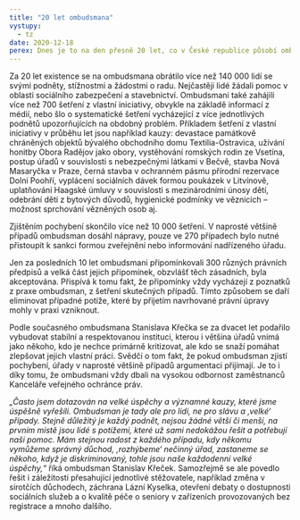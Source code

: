 ```yaml
---
title: "20 let ombudsmana"
vystupy:
  - tz
date: 2020-12-18
perex: Dnes je to na den přesně 20 let, co v České republice působí ombudsman. Právě 18. prosince 2000 se se totiž funkce veřejného ochránce práv ujal Otakar Motejl. V roce 2010 ho vystřídal Pavel Varvařovský, po jehož rezignaci se v roce 2014 funkce ujala Anna Šabatová. Tu v letošním roce nahradil v pořadí čtvrtý ombudsman Stanislav Křeček.
---
```


Za 20 let existence se na ombudsmana obrátilo více než 140 000 lidí se svými podněty, stížnostmi a žádostmi o radu. Nejčastěji lidé žádali pomoc v oblasti sociálního zabezpečení a stavebnictví. Ombudsmani také zahájili více než 700 šetření z vlastní iniciativy, obvykle na základě informací z médií, nebo šlo o systematické šetření vycházející z více jednotlivých podnětů upozorňujících na obdobný problém. Příkladem šetření z vlastní iniciativy v průběhu let jsou například kauzy: devastace památkově chráněných objektů bývalého obchodního domu Textilia-Ostravica, užívání honitby Obora Radějov jako obory, vystěhování romských rodin ze Vsetína, postup úřadů v souvislosti s nebezpečnými látkami v Bečvě, stavba Nová Masaryčka v Praze, černá stavba v ochranném pásmu přírodní rezervace Dolní Poohří, vyplácení sociálních dávek formou poukázek v Litvínově, uplatňování Haagské úmluvy v souvislosti s mezinárodními únosy dětí, odebrání dětí z bytových důvodů, hygienické podmínky ve věznicích – možnost sprchování vězněných osob aj.

Zjištěním pochybení skončilo více než 10 000 šetření. V naprosté většině případů ombudsman dosáhl nápravy, pouze ve 270 případech bylo nutné přistoupit k sankci formou zveřejnění nebo informování nadřízeného úřadu.

Jen za posledních 10 let ombudsmani připomínkovali 300 různých právních předpisů a velká část jejich připomínek, obzvlášť těch zásadních, byla akceptována. Přispívá k tomu fakt, že připomínky vždy vycházejí z poznatků z praxe ombudsman, z šetření skutečných případů. Tímto způsobem se daří eliminovat případné potíže, které by přijetím navrhované právní úpravy mohly v praxi vzniknout.

Podle současného ombudsmana Stanislava Křečka se za dvacet let podařilo vybudovat stabilní a respektovanou instituci, kterou i většina úřadů vnímá jako někoho, kdo je nechce primárně kritizovat, ale kdo se snaží pomáhat zlepšovat jejich vlastní práci. Svědčí o tom fakt, že pokud ombudsman zjistí pochybení, úřady v naprosté většině případů argumentaci přijímají. Je to i díky tomu, že ombudsmani vždy dbali na vysokou odbornost zaměstnanců Kanceláře veřejného ochránce práv.

*„Často jsem dotazován na velké úspěchy a významné kauzy, které jsme úspěšně vyřešili. Ombudsman je tady ale pro lidi, ne pro slávu a ‚velké‘ případy. Stejně důležitý je každý podnět, nejsou žádné větší či menší, na prvním místě jsou lidé s potížemi, které už sami nedokážou řešit a potřebují naši pomoc. Mám stejnou radost z každého případu, kdy někomu vymůžeme správný důchod, ‚rozhýbeme‘ nečinný úřad, zastaneme se někoho, když je diskriminovaný, tohle jsou naše každodenní velké úspěchy,“* říká ombudsman Stanislav Křeček. Samozřejmě se ale povedlo řešit i záležitosti přesahující jednotlivé stěžovatele, například změna v sirotčích důchodech, záchrana Lázní Kyselka, otevření debaty o dostupnosti sociálních služeb a o kvalitě péče o seniory v zařízeních provozovaných bez registrace a mnoho dalšího.
